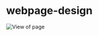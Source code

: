 # webpage-design
![View of page](https://user-images.githubusercontent.com/111631101/185994030-b2c0000a-634e-47f7-bb50-2be5fcbb1093.jpeg)
